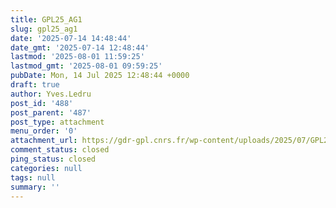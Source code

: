```yaml
---
title: GPL25_AG1
slug: gpl25_ag1
date: '2025-07-14 14:48:44'
date_gmt: '2025-07-14 12:48:44'
lastmod: '2025-08-01 11:59:25'
lastmod_gmt: '2025-08-01 09:59:25'
pubDate: Mon, 14 Jul 2025 12:48:44 +0000
draft: true
author: Yves.Ledru
post_id: '488'
post_parent: '487'
post_type: attachment
menu_order: '0'
attachment_url: https://gdr-gpl.cnrs.fr/wp-content/uploads/2025/07/GPL25_AG1.jpg
comment_status: closed
ping_status: closed
categories: null
tags: null
summary: ''
---
```



